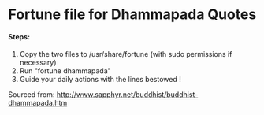 
# Fortune file for Dhammapada Quotes

#### Steps:
1. Copy the two files to /usr/share/fortune (with sudo permissions if necessary)
2. Run "fortune dhammapada"
3. Guide your daily actions with the lines bestowed ! 


Sourced from: http://www.sapphyr.net/buddhist/buddhist-dhammapada.htm
